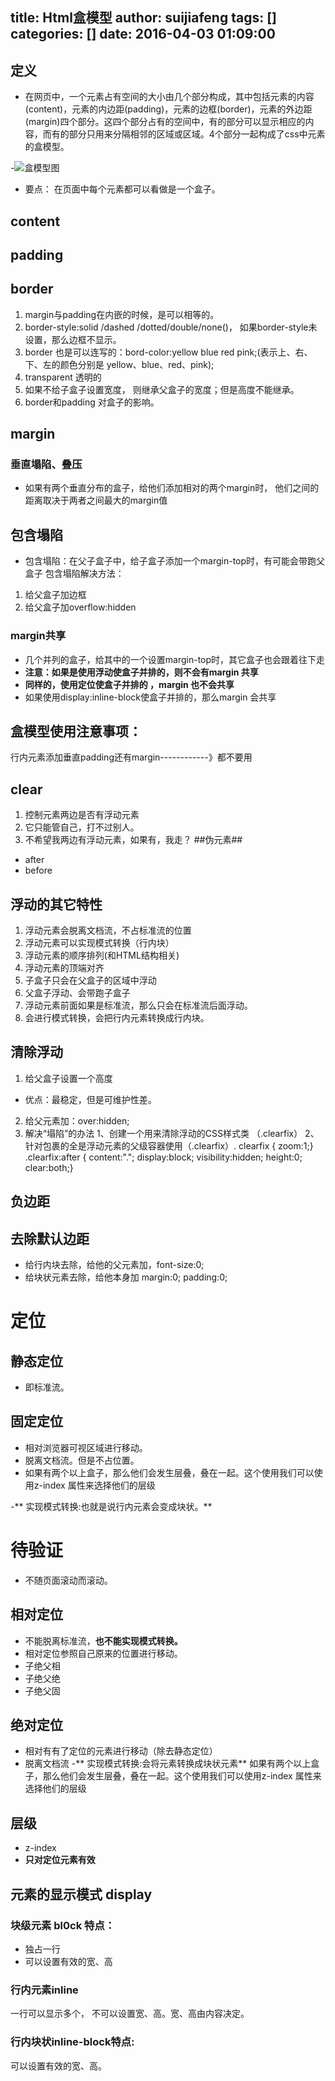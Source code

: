 title: Html盒模型
author: suijiafeng
tags: []
categories: []
date: 2016-04-03 01:09:00
---

## 定义

-  在网页中，一个元素占有空间的大小由几个部分构成，其中包括元素的内容(content)，元素的内边距(padding)，元素的边框(border)，元素的外边距(margin)四个部分。这四个部分占有的空间中，有的部分可以显示相应的内容，而有的部分只用来分隔相邻的区域或区域。4个部分一起构成了css中元素的盒模型。

-![盒模型图](http://i.imgur.com/OM0ZOEl.png)

- 要点：
在页面中每个元素都可以看做是一个盒子。


## content

## padding

## border
1. margin与padding在内嵌的时候，是可以相等的。
2. border-style:solid /dashed /dotted/double/none()，
如果border-style未设置，那么边框不显示。
3. border 也是可以连写的：bord-color:yellow blue red pink;(表示上、右、下、左的颜色分别是 yellow、blue、red、pink);
4. transparent  透明的
5. 如果不给子盒子设置宽度，
则继承父盒子的宽度；但是高度不能继承。
6. border和padding 对盒子的影响。

## margin

### 垂直塌陷、叠压

- 如果有两个垂直分布的盒子，给他们添加相对的两个margin时，
他们之间的距离取决于两者之间最大的margin值
 
## 包含塌陷
- 包含塌陷：在父子盒子中，给子盒子添加一个margin-top时，有可能会带跑父盒子
包含塌陷解决方法：
1. 给父盒子加边框
2. 给父盒子加overflow:hidden

### margin共享
- 几个并列的盒子，给其中的一个设置margin-top时，其它盒子也会跟着往下走
- **注意：如果是使用浮动使盒子并排的，则不会有margin 共享**
- **同样的，使用定位使盒子并排的 ，margin 也不会共享**
- 如果使用display:inline-block使盒子并排的，那么margin 会共享

## 盒模型使用注意事项：
行内元素添加垂直padding还有margin------------》都不要用

## clear 
1. 控制元素两边是否有浮动元素
2. 它只能管自己，打不过别人。
2. 不希望我两边有浮动元素，如果有，我走？
##伪元素##
- after
- before

## 浮动的其它特性 
1. 浮动元素会脱离文档流，不占标准流的位置
2. 浮动元素可以实现模式转换（行内块）
3. 浮动元素的顺序排列(和HTML结构相关)
4. 浮动元素的顶端对齐
5. 子盒子只会在父盒子的区域中浮动
6. 父盒子浮动、会带跑子盒子
7. 浮动元素前面如果是标准流，那么只会在标准流后面浮动。
8. 会进行模式转换，会把行内元素转换成行内块。

## 清除浮动 
1. 给父盒子设置一个高度
- 优点：最稳定，但是可维护性差。
2. 给父元素加：over:hidden;
3. 解决“塌陷”的办法
1、创建一个用来清除浮动的CSS样式类 （.clearfix）
2、针对包裹的全是浮动元素的父级容器使用（.clearfix）.
clearfix { zoom:1;}
.clearfix:after { content:"."; display:block; visibility:hidden; height:0; clear:both;}


## 负边距


## 去除默认边距
- 给行内块去除，给他的父元素加，font-size:0;
- 给块状元素去除，给他本身加  margin:0; padding:0;

# 定位 #
 
## 静态定位 
- 即标准流。

## 固定定位 
 
- 相对浏览器可视区域进行移动。
- 脱离文档流。但是不占位置。
- 如果有两个以上盒子，那么他们会发生层叠，叠在一起。这个使用我们可以使用z-index 属性来选择他们的层级

-** 实现模式转换:也就是说行内元素会变成块状。**
# ****待验证****
- 不随页面滚动而滚动。

## 相对定位 
 
- 不能脱离标准流，**也不能实现模式转换。**
- 相对定位参照自己原来的位置进行移动。
- 子绝父相
- 子绝父绝
- 子绝父固 

## 绝对定位 

-  相对有有了定位的元素进行移动（除去静态定位）
- 脱离文档流
-** 实现模式转换:会将元素转换成块状元素**
如果有两个以上盒子，那么他们会发生层叠，叠在一起。这个使用我们可以使用z-index 属性来选择他们的层级

## 层级 
- z-index
- **只对定位元素有效**


## 元素的显示模式 display 
### 块级元素 bl0ck 特点： 
-  独占一行 
-  可以设置有效的宽、高

### 行内元素inline

一行可以显示多个，
不可以设置宽、高。宽、高由内容决定。

### 行内块状inline-block特点: 

可以设置有效的宽、高。








